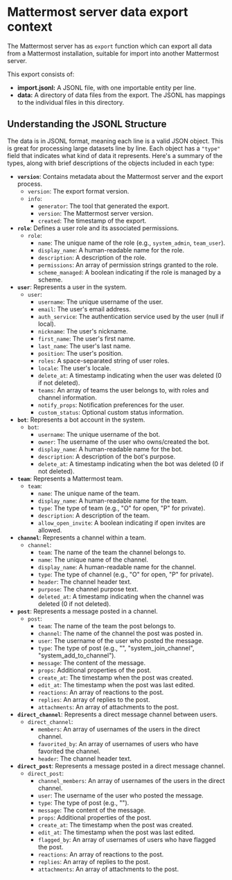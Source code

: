 # Mattermost server data export context

The Mattermost server has as `export` function which can export all data from a Mattermost installation, suitable for import into another Mattermost server.

This export consists of:

* **import.jsonl:** A JSONL file, with one importable entity per line.
* **data:** A directory of data files from the export. The JSONL has mappings to the individual files in this directory.

## Understanding the JSONL Structure

The data is in JSONL format, meaning each line is a valid JSON object. This is great for processing large datasets line by line. Each object has a `"type"` field that indicates what kind of data it represents. Here's a summary of the types, along with brief descriptions of the objects included in each type:

 * **`version`**: Contains metadata about the Mattermost server and the export process.
   * `version`: The export format version.
   * `info`:
     * `generator`: The tool that generated the export.
     * `version`: The Mattermost server version.
     * `created`: The timestamp of the export.
 * **`role`**: Defines a user role and its associated permissions.
   * `role`:
     * `name`: The unique name of the role (e.g., `system_admin`, `team_user`).
     * `display_name`: A human-readable name for the role.
     * `description`: A description of the role.
     * `permissions`: An array of permission strings granted to the role.
     * `scheme_managed`: A boolean indicating if the role is managed by a scheme.
 * **`user`**: Represents a user in the system.
   * `user`:
     * `username`: The unique username of the user.
     * `email`: The user's email address.
     * `auth_service`: The authentication service used by the user (null if local).
     * `nickname`: The user's nickname.
     * `first_name`: The user's first name.
     * `last_name`: The user's last name.
     * `position`: The user's position.
     * `roles`: A space-separated string of user roles.
     * `locale`: The user's locale.
     * `delete_at`: A timestamp indicating when the user was deleted (0 if not deleted).
     * `teams`: An array of teams the user belongs to, with roles and channel information.
     * `notify_props`: Notification preferences for the user.
     * `custom_status`: Optional custom status information.
 * **`bot`**: Represents a bot account in the system.
   * `bot`:
     * `username`: The unique username of the bot.
     * `owner`: The username of the user who owns/created the bot.
     * `display_name`: A human-readable name for the bot.
     * `description`: A description of the bot's purpose.
     * `delete_at`: A timestamp indicating when the bot was deleted (0 if not deleted).
 * **`team`**: Represents a Mattermost team.
   * `team`:
     * `name`: The unique name of the team.
     * `display_name`: A human-readable name for the team.
     * `type`: The type of team (e.g., "O" for open, "P" for private).
     * `description`: A description of the team.
     * `allow_open_invite`: A boolean indicating if open invites are allowed.
 * **`channel`**: Represents a channel within a team.
   * `channel`:
     * `team`: The name of the team the channel belongs to.
     * `name`: The unique name of the channel.
     * `display_name`: A human-readable name for the channel.
     * `type`: The type of channel (e.g., "O" for open, "P" for private).
     * `header`: The channel header text.
     * `purpose`: The channel purpose text.
     * `deleted_at`: A timestamp indicating when the channel was deleted (0 if not deleted).
 * **`post`**: Represents a message posted in a channel.
   * `post`:
     * `team`: The name of the team the post belongs to.
     * `channel`: The name of the channel the post was posted in.
     * `user`: The username of the user who posted the message.
     * `type`: The type of post (e.g., "", "system_join_channel", "system_add_to_channel").
     * `message`: The content of the message.
     * `props`: Additional properties of the post.
     * `create_at`: The timestamp when the post was created.
     * `edit_at`: The timestamp when the post was last edited.
     * `reactions`: An array of reactions to the post.
     * `replies`: An array of replies to the post.
     * `attachments`: An array of attachments to the post.
 * **`direct_channel`**: Represents a direct message channel between users.
   * `direct_channel`:
     * `members`: An array of usernames of the users in the direct channel.
     * `favorited_by`: An array of usernames of users who have favorited the channel.
     * `header`: The channel header text.
 * **`direct_post`**: Represents a message posted in a direct message channel.
   * `direct_post`:
     * `channel_members`: An array of usernames of the users in the direct channel.
     * `user`: The username of the user who posted the message.
     * `type`: The type of post (e.g., "").
     * `message`: The content of the message.
     * `props`: Additional properties of the post.
     * `create_at`: The timestamp when the post was created.
     * `edit_at`: The timestamp when the post was last edited.
     * `flagged_by`: An array of usernames of users who have flagged the post.
     * `reactions`: An array of reactions to the post.
     * `replies`: An array of replies to the post.
     * `attachments`: An array of attachments to the post.
